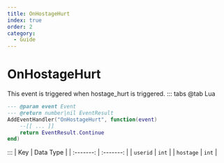 ```yaml
---
title: OnHostageHurt
index: true
order: 2
category:
  - Guide
---
```


# OnHostageHurt
This event is triggered when hostage_hurt is triggered.
::: tabs
@tab Lua
```lua
--- @param event Event
--- @return number|nil EventResult
AddEventHandler("OnHostageHurt", function(event)
    --[[ ... ]]
    return EventResult.Continue
end)
```

:::
|    Key    | Data Type |
| :-------: | :-------: |
|  `userid` |   `int`   |
| `hostage` |   `int`   |